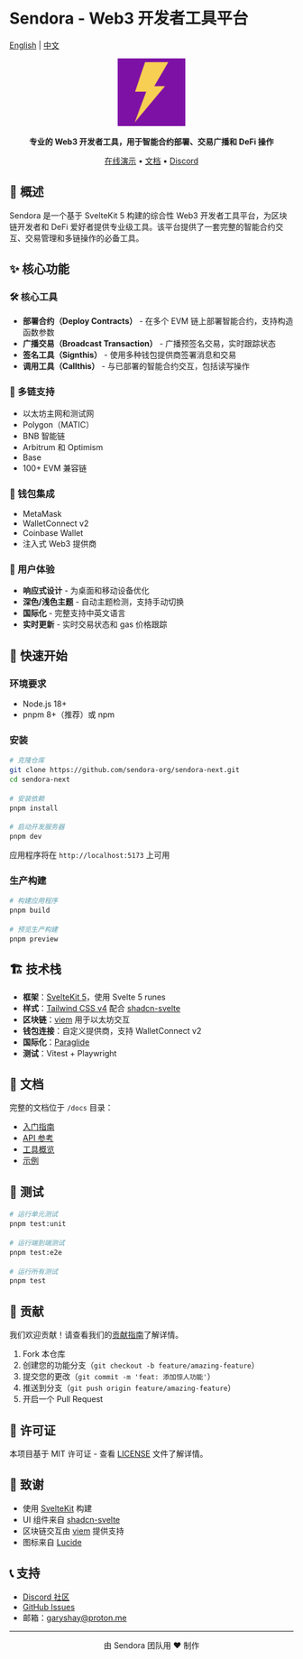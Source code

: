 # Sendora - Web3 开发者工具平台

[English](./README.md) | [中文](./README.zh.md)

<p align="center">
  <img src="./static/logo.svg" alt="Sendora Logo" width="120" height="120">
</p>

<p align="center">
  <strong>专业的 Web3 开发者工具，用于智能合约部署、交易广播和 DeFi 操作</strong>
</p>

<p align="center">
  <a href="https://sendora.org">在线演示</a> •
  <a href="/docs">文档</a> •
  <a href="https://discord.gg/YQp7fzv2G5">Discord</a>
</p>

## 🌟 概述

Sendora 是一个基于 SvelteKit 5 构建的综合性 Web3 开发者工具平台，为区块链开发者和 DeFi 爱好者提供专业级工具。该平台提供了一套完整的智能合约交互、交易管理和多链操作的必备工具。

## ✨ 核心功能

### 🛠️ 核心工具

- **部署合约（Deploy Contracts）** - 在多个 EVM 链上部署智能合约，支持构造函数参数
- **广播交易（Broadcast Transaction）** - 广播预签名交易，实时跟踪状态
- **签名工具（Signthis）** - 使用多种钱包提供商签署消息和交易
- **调用工具（Callthis）** - 与已部署的智能合约交互，包括读写操作

### 🔗 多链支持

- 以太坊主网和测试网
- Polygon（MATIC）
- BNB 智能链
- Arbitrum 和 Optimism
- Base
- 100+ EVM 兼容链

### 💼 钱包集成

- MetaMask
- WalletConnect v2
- Coinbase Wallet
- 注入式 Web3 提供商

### 🎨 用户体验

- **响应式设计** - 为桌面和移动设备优化
- **深色/浅色主题** - 自动主题检测，支持手动切换
- **国际化** - 完整支持中英文语言
- **实时更新** - 实时交易状态和 gas 价格跟踪

## 🚀 快速开始

### 环境要求

- Node.js 18+
- pnpm 8+（推荐）或 npm

### 安装

```bash
# 克隆仓库
git clone https://github.com/sendora-org/sendora-next.git
cd sendora-next

# 安装依赖
pnpm install

# 启动开发服务器
pnpm dev
```

应用程序将在 `http://localhost:5173` 上可用

### 生产构建

```bash
# 构建应用程序
pnpm build

# 预览生产构建
pnpm preview
```

## 🏗️ 技术栈

- **框架**：[SvelteKit 5](https://kit.svelte.dev/)，使用 Svelte 5 runes
- **样式**：[Tailwind CSS v4](https://tailwindcss.com/) 配合 [shadcn-svelte](https://www.shadcn-svelte.com/)
- **区块链**：[viem](https://viem.sh/) 用于以太坊交互
- **钱包连接**：自定义提供商，支持 WalletConnect v2
- **国际化**：[Paraglide](https://inlang.com/m/gerre34r/library-inlang-paraglideJs)
- **测试**：Vitest + Playwright

## 📖 文档

完整的文档位于 `/docs` 目录：

- [入门指南](/docs/getting-started)
- [API 参考](/docs/api-reference)
- [工具概览](/docs/tools-overview)
- [示例](/docs/examples)

## 🧪 测试

```bash
# 运行单元测试
pnpm test:unit

# 运行端到端测试
pnpm test:e2e

# 运行所有测试
pnpm test
```

## 🤝 贡献

我们欢迎贡献！请查看我们的[贡献指南](CONTRIBUTING.md)了解详情。

1. Fork 本仓库
2. 创建您的功能分支（`git checkout -b feature/amazing-feature`）
3. 提交您的更改（`git commit -m 'feat: 添加惊人功能'`）
4. 推送到分支（`git push origin feature/amazing-feature`）
5. 开启一个 Pull Request

## 📄 许可证

本项目基于 MIT 许可证 - 查看 [LICENSE](LICENSE) 文件了解详情。

## 🙏 致谢

- 使用 [SvelteKit](https://kit.svelte.dev/) 构建
- UI 组件来自 [shadcn-svelte](https://www.shadcn-svelte.com/)
- 区块链交互由 [viem](https://viem.sh/) 提供支持
- 图标来自 [Lucide](https://lucide.dev/)

## 📞 支持

- [Discord 社区](https://discord.gg/YQp7fzv2G5)
- [GitHub Issues](https://github.com/sendora-org/sendora-next/issues)
- 邮箱：garyshay@proton.me

---

<p align="center">
  由 Sendora 团队用 ❤️ 制作
</p>
